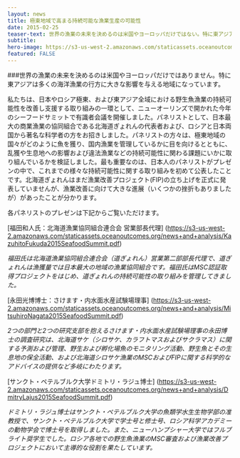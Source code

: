 ```yaml
---
layout: news
title: 極東地域で高まる持続可能な漁業生産の可能性
date: 2015-02-25
teaser-text: 世界の漁業の未来を決めるのは米国やヨーロッパだけではない。特に東アジアは多くの海洋漁業の行方に大きな影響を与える地域になっている。
subtitle: 
hero-image: https://s3-us-west-2.amazonaws.com/staticassets.oceanoutcomes.org/news+and+analysis/hero+images/expanding-sustainability-markets-hero.jpg
featured: FALSE
---
```

###世界の漁業の未来を決めるのは米国やヨーロッパだけではありません。特に東アジアは多くの海洋漁業の行方に大きな影響を与える地域になっています。

私たちは、日本やロシア極東、および東アジア全域における野生魚漁業の持続可能性を改善し支援する取り組みの一環として、ニューオーリンズで開かれた今年のシーフードサミットで有識者会議を開催しました。パネリストとして、日本最大の商業漁業の協同組合である北海道ぎょれんの代表者および、ロシアと日本両国から著名な科学者の方をお招きしました。パネリストの方々は、極東地域の国々がどのように魚を獲り、国内漁業を管理しているかに目を向けるとともに、乱獲や生息地への影響および違法漁業などの持続可能性に関わる課題にいかに取り組んでいるかを検証しました。最も重要なのは、日本人のパネリストがプレゼンの中で、これまでの様々な持続可能性に関する取り組みを初めて公表したことです。北海道ぎょれんはまだ漁業改善プロジェクト(FIP)の立ち上げを正式に発表していませんが、漁業改善に向けて大きな進展（いくつかの挫折もありましたが）があったことが分かります。
 
各パネリストのプレゼンは下記からご覧いただけます。

[福田和人氏：北海道漁業協同組合連合会 営業部長代理] (https://s3-us-west-2.amazonaws.com/staticassets.oceanoutcomes.org/news+and+analysis/KazuhitoFukuda2015SeafoodSummit.pdf)

*福田氏は北海道漁業協同組合連合会（道ぎょれん）営業第二部部長代理で、道ぎょれんは漁獲量では日本最大の地域の漁業協同組合です。福田氏はMSC認証取得プロジェクトをはじめ、道ぎょれんの持続可能性の取り組みを管理してきました。*

[永田光博博士：さけます・内水面水産試験場理事] (https://s3-us-west-2.amazonaws.com/staticassets.oceanoutcomes.org/news+and+analysis/MitsuhiroNagata2015SeafoodSummit.pdf)

*2つの部門と2つの研究支部を抱えるさけます・内水面水産試験場理事の永田博士の調査研究は、北海道サケ（シロサケ、カラフトマスおよびサクラマス）に関する予測および管理、野生および孵化場魚のモニタリング活動、野生魚とその生息地の保全活動、および北海道シロサケ漁業のMSCおよびFIPに関する科学的なアドバイスの提供など多岐にわたります。*

[サンクト・ペテルブルク大学ドミトリ・ラジュ博士] (https://s3-us-west-2.amazonaws.com/staticassets.oceanoutcomes.org/news+and+analysis/DmitryLajus2015SeafoodSummit.pdf)

*ドミトリ・ラジュ博士はサンクト・ペテルブルク大学の魚類学水生生物学部の准教授で、サンクト・ペテルブルク大学で学士号と修士号、ロシア科学アカデミーの動物学会で博士号を取得しました。また、ニューハンプシャー大学ではフルブライト奨学生でした。ロシア各地での野生魚漁業のMSC審査および漁業改善プロジェクトにおいて主導的な役割を果たしています。*
